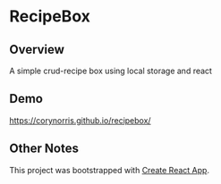 # RecipeBox

## Overview
A simple crud-recipe box using local storage and react

## Demo
https://corynorris.github.io/recipebox/

## Other Notes
This project was bootstrapped with [Create React App](https://github.com/facebookincubator/create-react-app).
